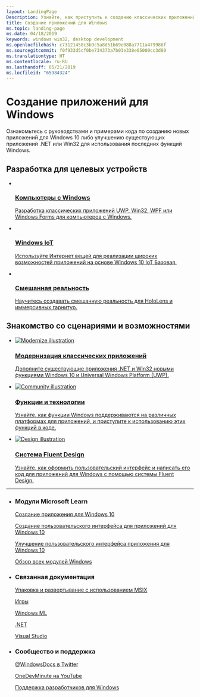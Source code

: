```yaml
---
layout: LandingPage
Description: Узнайте, как приступить к созданию классических приложений для компьютеров с Windows, а также как выбрать подходящую платформу для новых приложений и модернизировать существующие приложения для Windows 10.
title: Создание приложений для Windows
ms.topic: landing-page
ms.date: 04/18/2019
keywords: windows win32, desktop development
ms.openlocfilehash: c73121458c3b9c5a8d51b69e088a7711a479986f
ms.sourcegitcommit: f0f933d5cf0be734373a7b03e338e65000cc3d80
ms.translationtype: HT
ms.contentlocale: ru-RU
ms.lasthandoff: 05/21/2019
ms.locfileid: "65984324"
---
```

# <a name="build-apps-for-windows"></a>Создание приложений для Windows

Ознакомьтесь с руководствами и примерами кода по созданию новых приложений для Windows 10 либо улучшению существующих приложений .NET или Win32 для использования последних функций Windows.

<h2>Разработка для целевых устройств</h2>
<ul class="cardsK panelContent">
    <li>
      <a href="/windows/apps/desktop">
        <div class="cardSize">
            <div class="cardPadding">
                <div class="card">
                    <div class="cardImageOuter">
                        <div class="cardImage bgdAccent1">
                            <img data-scaleimage="/media/hubs/windows/win_developer-desktop.svg?branch=master" alt="" />
                        </div>
                    </div>
                    <div class="cardText">
                        <h3>Компьютеры с Windows</h3>
                        <p></p>Разработка классических приложений UWP, Win32, WPF или Windows Forms для компьютеров с Windows.</p>
                    </div>
                </div>
            </div>
        </div>
      </a>
    </li>
    <li>
      <a href="https://docs.microsoft.com/windows/iot-core/">
        <div class="cardSize">
            <div class="cardPadding">
                <div class="card">
                    <div class="cardImageOuter">
                        <div class="cardImage bgdAccent1">
                            <img data-scaleimage="/media/hubs/windows/win_developer-iot.svg?branch=master" alt="" />
                        </div>
                    </div>
                    <div class="cardText">
                        <h3>Windows IoT</h3>
                        <p></p>Используйте Интернет вещей для реализации широких возможностей приложений на основе Windows 10 IoT Базовая.</p>
                    </div>
                </div>
            </div>
        </div>
      </a>
    </li>
    <li>
      <a href="https://docs.microsoft.com/windows/mixed-reality">
        <div class="cardSize">
            <div class="cardPadding">
                <div class="card">
                    <div class="cardImageOuter">
                        <div class="cardImage bgdAccent1">
                            <img data-scaleimage="/media/hubs/windows/win_developer-mixed-reality.svg?branch=master" alt="" />
                        </div>
                    </div>
                    <div class="cardText">
                    <h3>Смешанная реальность</h3>
                    <p>Научитесь создавать смешанную реальность для HoloLens и иммерсивных гарнитур.</p>
                  </div>
                </div>
            </div>
        </div>
      </a>
    </li>
</ul>
<h2>Знакомство со сценариями и возможностями</h2>
<ul class="cardsK panelContent">
    <li>
      <a href="/windows/apps/desktop/modernize">
        <div class="cardSize">
            <div class="cardPadding">
                <div class="card">
                    <div class="cardImageOuter">
                        <div class="cardImage bgdAccent1">
                            <img src="/media/illustrations/teams-fast-track.svg?branch=master" alt="Modernize illustration" data-linktype="external" class="x-hidden-focus">
                        </div>
                    </div>
                    <div class="cardText">
                        <h3>Модернизация классических приложений</h3>
                        <p></p>Дополните существующие приложения .NET и Win32 новыми функциями Windows 10 и Universal Windows Platform (UWP).</p>
                    </div>
                </div>
            </div>
        </div>
      </a>
    </li>
    <li>
      <a href="features-and-technologies.md">
        <div class="cardSize">
            <div class="cardPadding">
                <div class="card">
                    <div class="cardImageOuter">
                        <div class="cardImage bgdAccent1">
                            <img src="/media/illustrations/dynamics-training.svg?branch=master" alt="Community illustration" data-linktype="external" class="x-hidden-focus">
                        </div>
                    </div>
                    <div class="cardText">
                    <h3>Функции и технологии</h3>
                    <p>Узнайте, как функции Windows поддерживаются на различных платформах для приложений, и приступите к использованию этих функций в коде.</p>
                  </div>
                </div>
            </div>
        </div>
      </a>
    </li>
    <li>
      <a href="fluent-design-system.md">
        <div class="cardSize">
            <div class="cardPadding">
                <div class="card">
                    <div class="cardImageOuter">
                        <div class="cardImage bgdAccent1">
                            <img src="/media/illustrations/sql-database-develop.svg?branch=master" alt="Design illustration" data-linktype="external" class="x-hidden-focus">
                        </div>
                    </div>
                    <div class="cardText">
                    <h3>Система Fluent Design</h3>
                    <p>Узнайте, как оформить пользовательский интерфейс и написать его код для приложений для Windows с помощью системы Fluent Design.</p>
                  </div>
                </div>
            </div>
        </div>
      </a>
    </li>
</ul>
</div>
<hr />
<ul class="panelContent cardsW">
    <li>
        <div class="cardSize">
            <div class="cardPadding">
                <div class="card">
                    <div class="cardText">
                        <h3>Модули Microsoft Learn</h3>
                        <p><a href="//docs.microsoft.com/learn/modules/write-your-first-windows10-app/">Создание приложения для Windows 10</a></p>
                        <p><a href="//docs.microsoft.com/learn/modules/create-ui-for-windows-10-apps/">Создание пользовательского интерфейса для приложений для Windows 10</a></p>
                        <p><a href="//docs.microsoft.com/learn/modules/enhance-ui-of-windows-10-app/">Улучшение пользовательского интерфейса приложения для Windows 10</a></p>
                        <p><a href="//docs.microsoft.com/learn/browse/?products=windows&resource_type=module">Обзор всех модулей Windows</a></p>
                        </div>
                    </div>
                </div>
            </div>
    </li>
    <li>
        <div class="cardSize">
            <div class="cardPadding">
                <div class="card">
                    <div class="cardText">
                        <h3>Связанная документация</h3>
                        <p><a href="/windows/msix/desktop/desktop-to-uwp-root">Упаковка и развертывание с использованием MSIX</a></p>
                        <p><a href="https://developer.microsoft.com/games">Игры</a></p>
                        <p><a href="https://docs.microsoft.com/windows/ai/">Windows ML</a></p>
                        <p><a href="https://docs.microsoft.com/dotnet">.NET</a></p>
                        <p><a href="https://docs.microsoft.com/visualstudio/ide/">Visual Studio</a></p>
                    </div>
                </div>
            </div>
        </div>
    </li>
    <li>
        <div class="cardSize">
            <div class="cardPadding">
                <div class="card">
                    <div class="cardText">
                        <h3>Сообщество и поддержка</h3>
                        <p><a href="https://twitter.com/WindowsDocs">@WindowsDocs в Twitter</a></p>
                        <p><a href="https://aka.ms/OneDevMinute">OneDevMinute на YouTube</a></p>
                        <p><a href="https://developer.microsoft.com/windows/support">Поддержка разработчиков для Windows</a></p>
                        </div>
                    </div>
                </div>
            </div>
    </li>
</ul>
